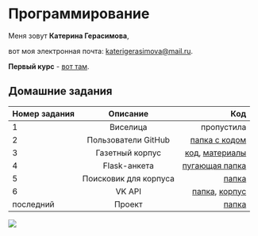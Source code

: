 Программирование
============
Меня зовут **Катерина Герасимова**,

вот моя электронная почта: katerigerasimova@mail.ru.

**Первый курс** - [вот там](https://github.com/sturnerin/Katerina).

Домашние задания
------------------

Номер задания|Описание|Код
---|:---:|---:
1|Виселица|пропустила
2|Пользователи GitHub|[папка с кодом](https://github.com/sturnerin/ProgrammingYearTwo/tree/master/HW-2)
3|Газетный корпус|[код](https://github.com/sturnerin/ProgrammingYearTwo/tree/master/HW-3), [материалы](https://cloud.mail.ru/public/LjXw/ERG9ASmrX)
4|Flask-анкета|[пугающая папка](https://github.com/sturnerin/ProgrammingYearTwo/tree/master/HW-4%20(1))
5|Поисковик для корпуса|[папка](https://github.com/sturnerin/ProgrammingYearTwo/tree/master/HW-5)
6|VK API|[папка](https://github.com/sturnerin/ProgrammingYearTwo/tree/master/HW-6), [корпус](https://cloud.mail.ru/public/rBKk/5qUTMY7VU)
последний|Проект|[папка](https://github.com/sturnerin/NotGaiman/tree/master/notgaiman)

![](https://wmpics.pics/di-R3ME.jpg)
